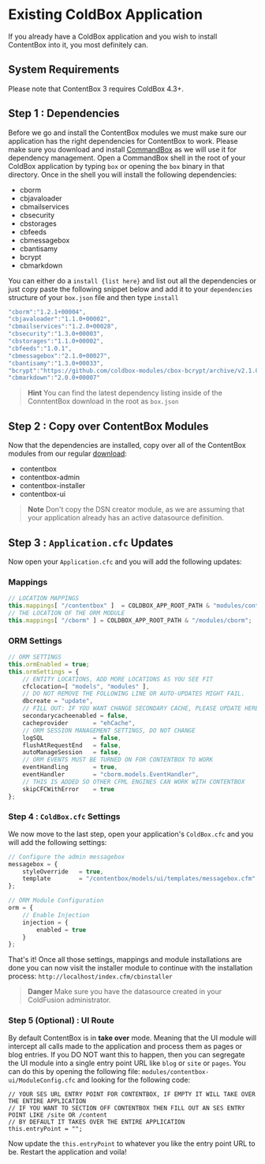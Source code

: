 # Existing ColdBox Application

If you already have a ColdBox application and you wish to install ContentBox into it, you most definitely can. 

## System Requirements
Please note that ContentBox 3 requires ColdBox 4.3+.

## Step 1 : Dependencies
Before we go and install the ContentBox modules we must make sure our application has the right dependencies for ContentBox to work.  Please make sure you download and install [CommandBox](https://www.ortussolutions.com/products/commandbox) as we will use it for dependency management.  Open a CommandBox shell in the root of your ColdBox application by typing `box` or opening the `box` binary in that directory.  Once in the shell you will install the following dependencies:

* cborm
* cbjavaloader
* cbmailservices
* cbsecurity
* cbstorages
* cbfeeds
* cbmessagebox
* cbantisamy
* bcrypt
* cbmarkdown

You can either do a `install {list here}` and list out all the dependencies or just copy paste the following snippet below and add it to your `dependencies` structure of your `box.json` file and then type `install`

```js
"cborm":"1.2.1+00004",
"cbjavaloader":"1.1.0+00002",
"cbmailservices":"1.2.0+00028",
"cbsecurity":"1.3.0+00003",
"cbstorages":"1.1.0+00002",
"cbfeeds":"1.0.1",
"cbmessagebox":"2.1.0+00027",
"cbantisamy":"1.3.0+00033",
"bcrypt":"https://github.com/coldbox-modules/cbox-bcrypt/archive/v2.1.0.zip",
"cbmarkdown":"2.0.0+00007"
```

> **Hint** You can find the latest dependency listing inside of the ConntentBox download in the root as `box.json`

## Step 2 : Copy over ContentBox Modules
Now that the dependencies are installed, copy over all of the ContentBox modules from our regular [download](https://www.ortussolutions.com/products/contentbox#downloads):

* contentbox
* contentbox-admin
* contentbox-installer
* contentbox-ui

> **Note** Don't copy the DSN creator module, as we are assuming that your application already has an active datasource definition.


## Step 3 : `Application.cfc` Updates
Now open your `Application.cfc` and you will add the following updates:

### Mappings
```js
// LOCATION MAPPINGS
this.mappings[ "/contentbox" ] 	= COLDBOX_APP_ROOT_PATH & "modules/contentbox";
// THE LOCATION OF THE ORM MODULE
this.mappings[ "/cborm" ] = COLDBOX_APP_ROOT_PATH & "/modules/cborm";
```

### ORM Settings

```js
// ORM SETTINGS
this.ormEnabled = true;
this.ormSettings = {
    // ENTITY LOCATIONS, ADD MORE LOCATIONS AS YOU SEE FIT
    cfclocation=[ "models", "modules" ],
    // DO NOT REMOVE THE FOLLOWING LINE OR AUTO-UPDATES MIGHT FAIL.
    dbcreate = "update",
    // FILL OUT: IF YOU WANT CHANGE SECONDARY CACHE, PLEASE UPDATE HERE
    secondarycacheenabled = false,
    cacheprovider		= "ehCache",
    // ORM SESSION MANAGEMENT SETTINGS, DO NOT CHANGE
    logSQL 				= false,
    flushAtRequestEnd 	= false,
    autoManageSession	= false,
    // ORM EVENTS MUST BE TURNED ON FOR CONTENTBOX TO WORK
    eventHandling 		= true,
    eventHandler		= "cborm.models.EventHandler",
    // THIS IS ADDED SO OTHER CFML ENGINES CAN WORK WITH CONTENTBOX
    skipCFCWithError	= true
};
```

### Step 4 : `ColdBox.cfc` Settings

We now move to the last step, open your application's `ColdBox.cfc` and you will add the following settings:

```js
// Configure the admin messagebox
messagebox = {
    styleOverride 	= true,
    template 		= "/contentbox/models/ui/templates/messagebox.cfm"
};

// ORM Module Configuration
orm = {
    // Enable Injection
    injection = {
        enabled = true
    }
};
```

That's it!  Once all those settings, mappings and module installations are done you can now visit the installer module to continue with the installation process: `http://localhost/index.cfm/cbinstaller`

> **Danger** Make sure you have the datasource created in your ColdFusion administrator.


### Step 5 (Optional) : UI Route
By default ContentBox is in **take over** mode. Meaning that the UI module will intercept all calls made to the application and process them as pages or blog entries.  If you DO NOT want this to happen, then you can segregate the UI module into a single entry point URL like `blog` or `site` or `pages`.  You can do this by opening the following file: `modules/contentbox-ui/ModuleConfig.cfc` and looking for the following code:

```
// YOUR SES URL ENTRY POINT FOR CONTENTBOX, IF EMPTY IT WILL TAKE OVER THE ENTIRE APPLICATION
// IF YOU WANT TO SECTION OFF CONTENTBOX THEN FILL OUT AN SES ENTRY POINT LIKE /site OR /content
// BY DEFAULT IT TAKES OVER THE ENTIRE APPLICATION
this.entryPoint	= "";
```

Now update the `this.entryPoint` to whatever you like the entry point URL to be.  Restart the application and voila!
